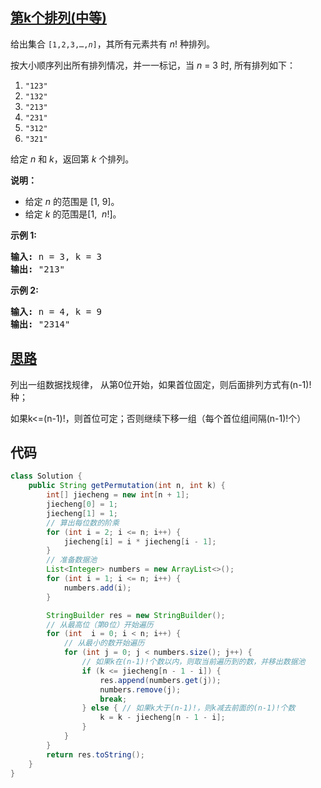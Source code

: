 ## [第k个排列(中等)](https://leetcode-cn.com/problems/permutation-sequence/)
<div class="notranslate"><p>给出集合&nbsp;<code>[1,2,3,…,<em>n</em>]</code>，其所有元素共有&nbsp;<em>n</em>! 种排列。</p>

<p>按大小顺序列出所有排列情况，并一一标记，当&nbsp;<em>n </em>= 3 时, 所有排列如下：</p>

<ol>
	<li><code>"123"</code></li>
	<li><code>"132"</code></li>
	<li><code>"213"</code></li>
	<li><code>"231"</code></li>
	<li><code>"312"</code></li>
	<li><code>"321"</code></li>
</ol>

<p>给定&nbsp;<em>n</em> 和&nbsp;<em>k</em>，返回第&nbsp;<em>k</em>&nbsp;个排列。</p>

<p><strong>说明：</strong></p>

<ul>
	<li>给定<em> n</em>&nbsp;的范围是 [1, 9]。</li>
	<li>给定 <em>k&nbsp;</em>的范围是[1, &nbsp;<em>n</em>!]。</li>
</ul>

<p><strong>示例&nbsp;1:</strong></p>

<pre><strong>输入:</strong> n = 3, k = 3
<strong>输出:</strong> "213"
</pre>

<p><strong>示例&nbsp;2:</strong></p>

<pre><strong>输入:</strong> n = 4, k = 9
<strong>输出:</strong> "2314"
</pre>
</div>

## [思路](https://www.bilibili.com/video/av83725059?from=search&seid=17537325435983430772)
列出一组数据找规律，
从第0位开始，如果首位固定，则后面排列方式有(n-1)!种；

如果k<=(n-1)!，则首位可定；否则继续下移一组（每个首位组间隔(n-1)!个）

## 代码
```java
class Solution {
    public String getPermutation(int n, int k) {
        int[] jiecheng = new int[n + 1];
        jiecheng[0] = 1;
        jiecheng[1] = 1;
        // 算出每位数的阶乘
        for (int i = 2; i <= n; i++) {
            jiecheng[i] = i * jiecheng[i - 1];
        }
        // 准备数据池
        List<Integer> numbers = new ArrayList<>();
        for (int i = 1; i <= n; i++) {
            numbers.add(i);
        }

        StringBuilder res = new StringBuilder();
        // 从最高位（第0位）开始遍历
        for (int  i = 0; i < n; i++) {
            // 从最小的数开始遍历
            for (int j = 0; j < numbers.size(); j++) {
                // 如果k在(n-1)!个数以内，则取当前遍历到的数，并移出数据池
                if (k <= jiecheng[n - 1 - i]) {
                    res.append(numbers.get(j));
                    numbers.remove(j);
                    break;
                } else { // 如果k大于(n-1)!，则k减去前面的(n-1)!个数
                    k = k - jiecheng[n - 1 - i];
                }
            }
        }
        return res.toString();
    }
}
```
